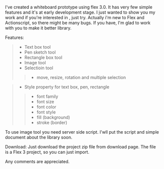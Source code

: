 I've created a whiteboard prototype using flex 3.0.
It has very few simple features and it's at early development stage.
I just wanted to show you my work and if you're interested in , just try.
Actually i'm new to Flex and Actionscript, so there might be many bugs.
If you have, I'm glad to work with you to make it better library.

Features:
> - Text box tool
> - Pen sketch tool
> - Rectangle box tool
> - Image tool
> - Selectioin tool
> > - move, resize, rotation and multiple selection

> - Style property for text box, pen, rectangle
> > - font family
> > - font size
> > - font color
> > - font style
> > - fill (background)
> > - stroke (border)

To use image tool you need server side script. I'wll put the script and simple document
about the library soon.

Download:
Just download the project zip file from download page.
The file is a Flex 3 project, so you can just import.

Any comments are appreciated.




